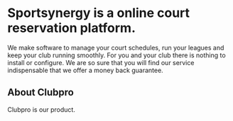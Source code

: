 Sportsynergy is a online court reservation platform.  
=============

We make software to manage your court schedules, run your leagues and keep your club running smoothly. For you and your club there is nothing to install or configure. We are so sure that you will find our service indispensable that we offer a money back guarantee.

About Clubpro
--------
Clubpro is our product.